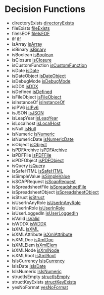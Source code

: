 # Decision Functions

- directoryExists [directoryExists](../functions/directoryExists.md)
- fileExists [fileExists](../functions/fileExists.md)
- fileIsEOF [fileIsEOF](../functions/fileIsEOF.md)
- iIf [iIf](../functions/iIf.md)
- isArray [isArray](../functions/isArray.md)
- isBinary [isBinary](../functions/isBinary.md)
- isBoolean [isBoolean](../functions/isBoolean.md)
- isClosure [isClosure](../functions/isClosure.md)
- isCustomFunction [isCustomFunction](../functions/isCustomFunction.md)
- isDate [isDate](../functions/isDate.md)
- isDateObject [isDateObject](../functions/isDateObject.md)
- isDebugMode [isDebugMode](../functions/isDebugMode.md)
- isDDX [isDDX](../functions/isDDX.md)
- isDefined [isDefined](../functions/isDefined.md)
- isFileObject [isFileObject](../functions/isFileObject.md)
- isInstanceOf [isInstanceOf](../functions/isInstanceOf.md)
- isIPV6 [isIPv6](../functions/isIPv6.md)
- isJSON [isJSON](../functions/isJSON.md)
- isLeapYear [isLeapYear](../functions/isLeapYear.md)
- isLocalhost [isLocalHost](../functions/isLocalHost.md)
- isNull [isNull](../functions/isNull.md)
- isNumeric [isNumeric](../functions/isNumeric.md)
- isNumericDate [isNumericDate](../functions/isNumericDate.md)
- isObject [isObject](../functions/isObject.md)
- isPDFArchive [isPDFArchive](../functions/isPDFArchive.md)
- isPDFFile [isPDFFile](../functions/isPDFFile.md)
- isPDFObject [isPDFObject](../functions/isPDFObject.md)
- isQuery [isQuery](../functions/isQuery.md)
- isSafeHTML [isSafeHTML](../functions/isSafeHTML.md)
- isSimpleValue [isSimpleValue](../functions/isSimpleValue.md)
- isSOAPRequest [isSoapRequest](../functions/isSoapRequest.md)
- isSpreadsheetFile [isSpreadsheetFile](../functions/isSpreadsheetFile.md)
- isSpreadsheetObject [isSpreadsheetObject](../functions/isSpreadsheetObject.md)
- isStruct [isStruct](../functions/isStruct.md)
- isUserInAnyRole [isUserInAnyRole](../functions/isUserInAnyRole.md)
- isUserInRole [isUserInRole](../functions/isUserInRole.md)
- isUserLoggedIn [isUserLoggedIn](../functions/isUserLoggedIn.md)
- isValid [isValid](../functions/isValid.md)
- isWDDX [isWDDX](../functions/isWDDX.md)
- isXML [isXML](../functions/isXML.md)
- isXMLAttribute [isXmlAttribute](../functions/isXmlAttribute.md)
- isXMLDoc [isXmlDoc](../functions/isXmlDoc.md)
- isXMLElem [isXmlElem](../functions/isXmlElem.md)
- isXMLNode [isXmlNode](../functions/isXmlNode.md)
- isXMLRoot [isXmlRoot](../functions/isXmlRoot.md)
- lsIsCurrency [lsIsCurrency](../functions/lsIsCurrency.md)
- lsIsDate [lsIsDate](../functions/lsIsDate.md)
- lsIsNumeric [lsIsNumeric](../functions/lsIsNumeric.md)
- structIsEmpty [structIsEmpty](../functions/structIsEmpty.md)
- structKeyExists [structKeyExists](../functions/structKeyExists.md)
- yesNoFormat [yesNoFormat](../functions/yesNoFormat.md)
